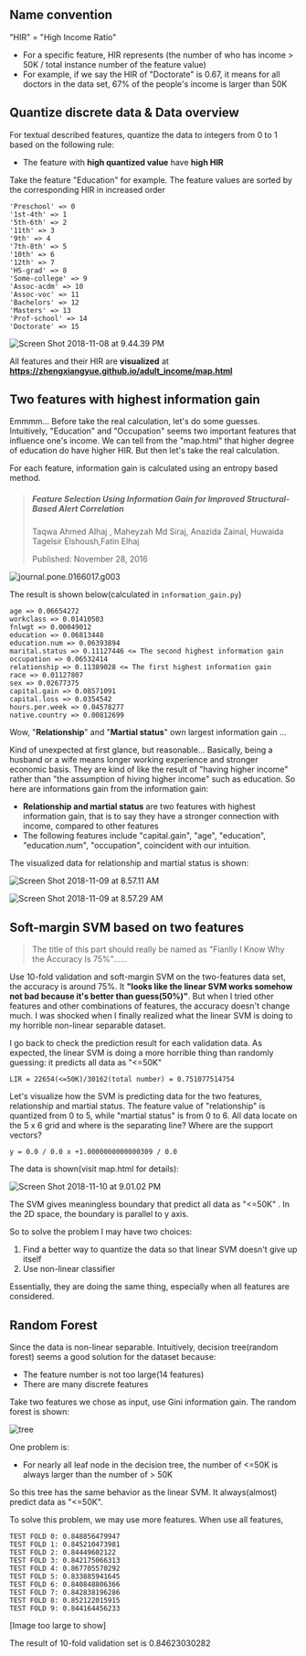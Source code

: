 ## Name convention

"HIR" = "High Income Ratio"

- For a specific feature, HIR represents (the number of who has income > 50K / total instance number of the feature value)
- For example, if we say the HIR of "Doctorate" is 0.67, it means for all doctors in the data set, 67% of the people's income is larger than 50K

## Quantize discrete data & Data overview

For textual described features, quantize the data to integers from 0 to 1 based on the following rule:

- The feature with **high quantized value** have **high HIR**

Take the feature "Education" for example. The feature values are sorted by the corresponding HIR in increased order 

```
'Preschool' => 0
'1st-4th' => 1 
'5th-6th' => 2
'11th' => 3
'9th' => 4
'7th-8th' => 5 
'10th' => 6
'12th' => 7
'HS-grad' => 8
'Some-college' => 9 
'Assoc-acdm' => 10
'Assoc-voc' => 11
'Bachelors' => 12 
'Masters' => 13
'Prof-school' => 14
'Doctorate' => 15
```

![Screen Shot 2018-11-08 at 9.44.39 PM](./static/1.png)

All features and their HIR are **visualized** at **https://zhengxiangyue.github.io/adult_income/map.html**

## Two features with highest information gain

Emmmm... Before take the real calculation, let's do some guesses. Intuitively, "Education" and "Occupation" seems two important features that influence one's income. We can tell from the "map.html" that higher degree of education do have higher HIR. But then let's take the real calculation.

For each feature, information gain is calculated using an entropy based method.

> ##### Feature Selection Using Information Gain for Improved Structural-Based Alert Correlation
>
> Taqwa Ahmed Alhaj , Maheyzah Md Siraj, Anazida Zainal, Huwaida Tagelsir Elshoush,Fatin Elhaj
>
> Published: November 28, 2016

![journal.pone.0166017.g003](./static/journal.pone.0166017.g003.PNG)

The result is shown below(calculated in `information_gain.py`)

```
age => 0.06654272 
workclass => 0.01410503 
fnlwgt => 0.00049012 
education => 0.06813448 
education.num => 0.06393894 
marital.status => 0.11127446 <= The second highest information gain
occupation => 0.06532414 
relationship => 0.11389028 <= The first highest information gain
race => 0.01127807 
sex => 0.02677375 
capital.gain => 0.08571091 
capital.loss => 0.0354542
hours.per.week => 0.04578277 
native.country => 0.00812699
```

Wow, "**Relationship**" and "**Martial status**" own largest information gain ...

Kind of unexpected at first glance, but reasonable... Basically, being a husband or a wife means longer working experience and stronger economic basis. They are kind of like the result of "having higher income" rather than "the assumption of hiving higher income" such as education. So here are informations gain from the information gain:

- **Relationship and martial status** are two features with highest information gain, that is to say they have a stronger connection with income, compared to other features
- The following features include "capital.gain", "age", "education", "education.num", "occupation", coincident with our intuition.

The visualized data for relationship and martial status is shown:

![Screen Shot 2018-11-09 at 8.57.11 AM](./static/2.png)

![Screen Shot 2018-11-09 at 8.57.29 AM](./static/3.png)

## Soft-margin SVM based on two features

> The title of this part should really be named as "Fianlly I Know Why the Accuracy Is 75%"……

Use 10-fold validation and soft-margin SVM on the two-features data set, the accuracy is around 75%. It **"looks like the linear SVM works somehow not bad because it's better than guess(50%)"**. But when I tried other features and other combinations of features, the accuracy doesn't change much. I was shocked when I finally realized what the linear SVM is doing to my horrible non-linear separable dataset.

I go back to check the prediction result for each validation data. As expected, the linear SVM is doing a more horrible thing than randomly guessing: it predicts all data as "<=50K"

```
LIR = 22654(<=50K)/30162(total number) = 0.751077514754
```

Let's visualize how the SVM is predicting data for the two features, relationship and martial status. The feature value of "relationship" is quantized from 0 to 5, while "martial status" is from 0 to 6. All data locate on the 5 x 6 grid and where is the separating line? Where are the support vectors?

```
y = 0.0 / 0.0 x +1.0000000000000309 / 0.0
```

The data is shown(visit map.html for details):

![Screen Shot 2018-11-10 at 9.01.02 PM](./static/4.png) 

The SVM gives meaningless boundary that predict all data as "<=50K" . In the 2D space, the boundary is parallel to y axis. 

So to solve the problem I may have two choices:

1. Find a better way to quantize the data so that linear SVM doesn't give up itself
2. Use non-linear classifier

Essentially, they are doing the same thing, especially when all features are considered.

## Random Forest

Since the data is non-linear separable. Intuitively, decision tree(random forest) seems a good solution for the dataset because:

- The feature number is not too large(14 features)
- There are many discrete features

Take two features we chose as input, use Gini information gain. The random forest is shown:

![tree](./static/tree.png)

One problem is:

- For nearly all leaf node in the decision tree, the number of <=50K is always larger than the number of > 50K

So this tree has the same behavior as the linear SVM. It always(almost) predict data as "<=50K".

To solve this problem, we may use more features. When use all features,

```
TEST FOLD 0: 0.848856479947
TEST FOLD 1: 0.845210473981
TEST FOLD 2: 0.84449602122
TEST FOLD 3: 0.842175066313
TEST FOLD 4: 0.867705570292
TEST FOLD 5: 0.833885941645
TEST FOLD 6: 0.840848806366
TEST FOLD 7: 0.842838196286
TEST FOLD 8: 0.852122015915
TEST FOLD 9: 0.844164456233

```

[Image too large to show]

The result of 10-fold validation set is 0.84623030282